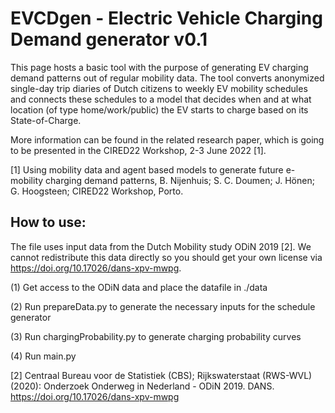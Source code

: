 # EVCDgen - Electric Vehicle Charging Demand generator v0.1
This page hosts a basic tool with the purpose of generating EV charging demand patterns out of regular mobility data. The tool converts anonymized single-day trip diaries of Dutch citizens to weekly EV mobility schedules and connects these schedules to a model that decides when and at what location (of type home/work/public) the EV starts to charge based on its State-of-Charge.

More information can be found in the related research paper, which is going to be presented in the CIRED22 Workshop, 2-3 June 2022 [1].

[1] Using mobility data and agent based models to generate future e-mobility charging demand patterns, B. Nijenhuis; S. C. Doumen; J. Hönen; G. Hoogsteen; CIRED22 Workshop, Porto.


## How to use:
The file uses input data from the Dutch Mobility study ODiN 2019 [2]. We cannot redistribute this data directly so you should get your own license via https://doi.org/10.17026/dans-xpv-mwpg.

(1) Get access to the ODiN data and place the datafile in ./data

(2) Run prepareData.py to generate the necessary inputs for the schedule generator

(3) Run chargingProbability.py to generate charging probability curves

(4) Run main.py

[2] Centraal Bureau voor de Statistiek (CBS); Rijkswaterstaat (RWS-WVL) (2020): Onderzoek Onderweg in Nederland - ODiN 2019. DANS. https://doi.org/10.17026/dans-xpv-mwpg
